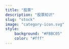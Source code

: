```yaml
---
title: "股票"
description: "股票知识"
slug: "stock"
image: "category-icon.svg"
style:
    background: "#FBBC05"
    color: "#fff"
---
```

